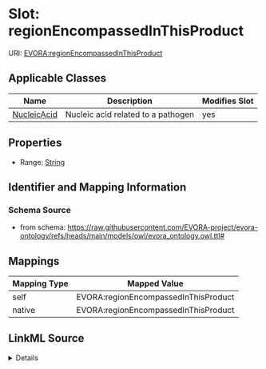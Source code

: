 

# Slot: regionEncompassedInThisProduct



URI: [EVORA:regionEncompassedInThisProduct](https://raw.githubusercontent.com/EVORA-project/evora-ontology/refs/heads/main/models/owl/evora_ontology.owl.ttl#regionEncompassedInThisProduct)



<!-- no inheritance hierarchy -->





## Applicable Classes

| Name | Description | Modifies Slot |
| --- | --- | --- |
| [NucleicAcid](NucleicAcid.md) | Nucleic acid related to a pathogen |  yes  |







## Properties

* Range: [String](String.md)





## Identifier and Mapping Information







### Schema Source


* from schema: https://raw.githubusercontent.com/EVORA-project/evora-ontology/refs/heads/main/models/owl/evora_ontology.owl.ttl#




## Mappings

| Mapping Type | Mapped Value |
| ---  | ---  |
| self | EVORA:regionEncompassedInThisProduct |
| native | EVORA:regionEncompassedInThisProduct |




## LinkML Source

<details>
```yaml
name: regionEncompassedInThisProduct
from_schema: https://raw.githubusercontent.com/EVORA-project/evora-ontology/refs/heads/main/models/owl/evora_ontology.owl.ttl#
rank: 1000
alias: regionEncompassedInThisProduct
domain_of:
- Nucleic Acid
range: string

```
</details>